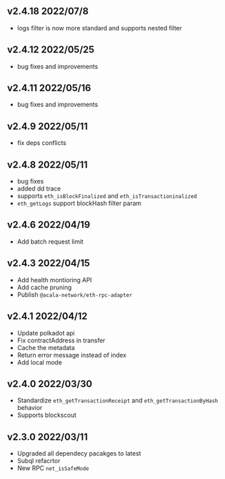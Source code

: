 ## v2.4.18 2022/07/8
- logs filter is now more standard and supports nested filter

## v2.4.12 2022/05/25
- bug fixes and improvements

## v2.4.11 2022/05/16
- bug fixes and improvements

## v2.4.9 2022/05/11
- fix deps conflicts

## v2.4.8 2022/05/11
- bug fixes
- added dd trace
- supports `eth_isBlockFinalized` and `eth_isTransactioninalized`
- `eth_getLogs` support blockHash filter param

## v2.4.6 2022/04/19
- Add batch request limit
## v2.4.3 2022/04/15
- Add health montioring API
- Add cache pruning
- Publish `@acala-network/eth-rpc-adapter`

## v2.4.1 2022/04/12
- Update polkadot api
- Fix contractAddress in transfer
- Cache the metadata
- Return error message instead of index
- Add local mode

## v2.4.0 2022/03/30
- Standardize `eth_getTransactionReceipt` and `eth_getTransactionByHash` behavior
- Supports blockscout

## v2.3.0 2022/03/11
- Upgraded all dependecy pacakges to latest
- Subql refacrtor
- New RPC `net_isSafeMode`
